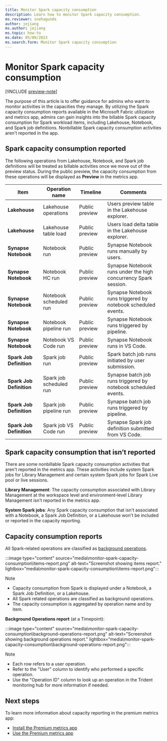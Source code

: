 ```yaml
---
title: Monitor Spark capacity consumption
description: Learn how to monitor Spark capacity consumption.
ms.reviewer: snehagunda
author: jejiang
ms.author: jejiang
ms.topic: how-to 
ms.date: 05/09/2023
ms.search.form: Monitor Spark capacity consumption
---
```


# Monitor Spark capacity consumption

[!INCLUDE [preview-note](../includes/preview-note.md)]

The purpose of this article is to offer guidance for admins who want to monitor activities in the capacities they manage. By utilizing the Spark capacity consumption reports available in the Microsoft Fabric utilization and metrics app, admins can gain insights into the billable Spark capacity consumption for Spark workload items, including Lakehouse, Notebook, and Spark job definitions. Nonbillable Spark capacity consumption activities aren't reported in the app.

## Spark capacity consumption reported 

The following operations from Lakehouse, Notebook, and Spark job definitions will be treated as billable activities once we move out of the preview status. During the public preview, the capacity consumption from these operations will be displayed as **Preview** in the metrics app. 

| Item | Operation name | Timeline | Comments |
| --- |  ---  |  ---  |  ---  |
| **Lakehouse** |  Lakehouse operations  |  Public preview  |  Users preview table in the Lakehouse explorer. |
| **Lakehouse** |  Lakehouse table load  |  Public preview  |  Users load delta table in the Lakehouse explorer. |
| **Synapse Notebook** |  Notebook run  |  Public preview  |  Synapse Notebook runs manually by users. |
| **Synapse Notebook** |  Notebook HC run  |  Public preview  | Synapse Notebook runs under the high concurrency Spark session. |
| **Synapse Notebook** |  Notebook scheduled run  |  Public preview  | Synapse Notebook runs triggered by notebook scheduled events. |
| **Synapse Notebook** |  Notebook pipeline run  |  Public preview  | Synapse Notebook runs triggered by pipeline. |
| **Synapse Notebook** |  Notebook VS Code run  |  Public preview  |  Synapse Notebook runs in VS Code. |
| **Spark Job Definition** |  Spark job run  |  Public preview  | Spark batch job runs initiated by user submission. |
| **Spark Job Definition** |  Spark job scheduled run  |  Public preview  | Synapse batch job runs triggered by notebook scheduled events. |
| **Spark Job Definition** |  Spark job pipeline run  |  Public preview  | Synapse batch job runs triggered by pipeline. |
| **Spark Job Definition** |  Spark job VS Code run  |  Public preview  | Synapse Spark job definition submitted from VS Code. |

## Spark capacity consumption that isn’t reported 

There are some nonbillable Spark capacity consumption activities that aren't reported in the metrics app. These activities include system Spark jobs for Library Management and certain system Spark jobs for Spark Live pool or live sessions. 

**Library Management**: The capacity consumption associated with Library Management at the workspace level and environment-level Library Management isn't reported in the metrics app.

**System Spark jobs**: Any Spark capacity consumption that isn't associated with a Notebook, a Spark Job Definition, or a Lakehouse won't be included or reported in the capacity reporting. 

## Capacity consumption reports

All Spark-related operations are classified as [background operations](/power-bi/enterprise/service-premium-smoothing).

:::image type="content" source="media\monitor-spark-capacity-consumption\items-report.png" alt-text="Screenshot showing items report." lightbox="media\monitor-spark-capacity-consumption\items-report.png":::

> [!NOTE]
> - Capacity consumption from Spark is displayed under a Notebook, a Spark Job Definition, or a Lakehouse.  
> - All Spark related operations are classified as background operations. 
> - The capacity consumption is aggregated by operation name and by item.   

**Background Operations report** (at a Timepoint):

:::image type="content" source="media\monitor-spark-capacity-consumption\background-operations-report.png" alt-text="Screenshot showing background operations report." lightbox="media\monitor-spark-capacity-consumption\background-operations-report.png":::

> [!NOTE]
>- Each row refers to a user operation. 
>- Refer to the "User" column to identify who performed a specific operation.
>- Use the "Operation ID" column to look up an operation in the Trident monitoring hub for more information if needed.

## Next steps

To learn more information about capacity reporting in the premium metrics app:  

- [Install the Premium metrics app](/power-bi/enterprise/service-premium-install-app)
- [Use the Premium metrics app](/power-bi/enterprise/service-premium-metrics-app)

